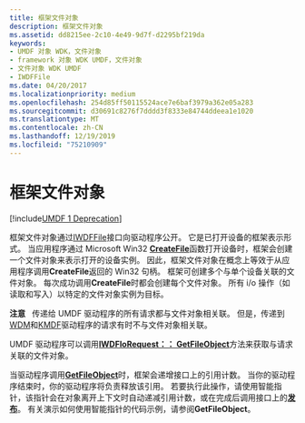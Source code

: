 ```yaml
---
title: 框架文件对象
description: 框架文件对象
ms.assetid: dd8215ee-2c10-4e49-9d7f-d2295bf219da
keywords:
- UMDF 对象 WDK，文件对象
- framework 对象 WDK UMDF，文件对象
- 文件对象 WDK UMDF
- IWDFFile
ms.date: 04/20/2017
ms.localizationpriority: medium
ms.openlocfilehash: 254d85ff50115524ace7e6baf3979a362e05a283
ms.sourcegitcommit: d30691c8276f7dddd3f8333e84744ddeea1e1020
ms.translationtype: MT
ms.contentlocale: zh-CN
ms.lasthandoff: 12/19/2019
ms.locfileid: "75210909"
---
```

# <a name="framework-file-object"></a>框架文件对象


[!include[UMDF 1 Deprecation](../includes/umdf-1-deprecation.md)]

框架文件对象通过[IWDFFile](https://docs.microsoft.com/windows-hardware/drivers/ddi/wudfddi/nn-wudfddi-iwdffile)接口向驱动程序公开。 它是已打开设备的框架表示形式。 当应用程序通过 Microsoft Win32 [**CreateFile**](https://docs.microsoft.com/windows/desktop/api/fileapi/nf-fileapi-createfilea)函数打开设备时，框架会创建一个文件对象来表示打开的设备实例。 因此，框架文件对象在概念上等效于从应用程序调用**CreateFile**返回的 Win32 句柄。 框架可创建多个与单个设备关联的文件对象。 每次成功调用**CreateFile**时都会创建每个文件对象。 所有 i/o 操作（如读取和写入）以特定的文件对象实例为目标。

**注意**   传递给 UMDF 驱动程序的所有请求都与文件对象相关联。 但是，传递到[WDM](https://docs.microsoft.com/windows-hardware/drivers/kernel/windows-driver-model)和[KMDF](https://docs.microsoft.com/windows-hardware/drivers/wdf/what-s-new-for-wdf-drivers)驱动程序的请求有时不与文件对象相关联。

 

UMDF 驱动程序可以调用[**IWDFIoRequest：： GetFileObject**](https://docs.microsoft.com/windows-hardware/drivers/ddi/wudfddi/nf-wudfddi-iwdfiorequest-getfileobject)方法来获取与请求关联的文件对象。

当驱动程序调用[**GetFileObject**](https://docs.microsoft.com/windows-hardware/drivers/ddi/wudfddi/nf-wudfddi-iwdfiorequest-getfileobject)时，框架会递增接口上的引用计数。 当你的驱动程序结束时，你的驱动程序将负责释放该引用。 若要执行此操作，请使用智能指针，该指针会在对象离开上下文时自动递减引用计数，或在完成后调用接口上的[**发布**](https://docs.microsoft.com/windows/desktop/api/unknwn/nf-unknwn-iunknown-release)。 有关演示如何使用智能指针的代码示例，请参阅**GetFileObject**。

 

 





